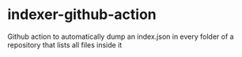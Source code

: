 # indexer-github-action
Github action to automatically dump an index.json in every folder of a repository that lists all files inside it
